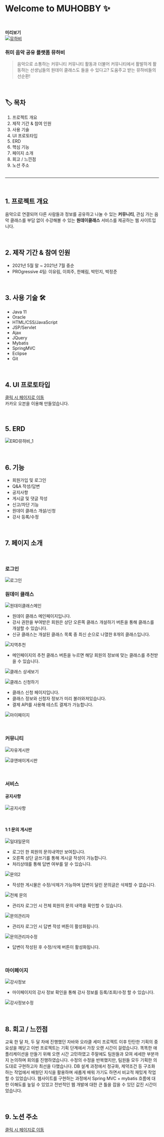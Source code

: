 # Welcome to MUHOBBY ✨

<br>

**미리보기**<br>
<a href="">![뮤하비](https://user-images.githubusercontent.com/84282163/143776659-60e2761c-2d00-4590-b001-4b73ec439085.JPG)</a>
<br>

### 취미 음악 공유 플랫폼 뮤하비

> 음악으로 소통하는 커뮤니티
> 커뮤니티 활동과 더불어 커뮤니티에서 활발하게 활동하는 선생님들의 원데이 클래스도 들을 수 있다고?
> 도움주고 받는 뮤하비들의 선순환!

<br>

## 🏷 목차

1. 프로젝트 개요
2. 제작 기간 & 참여 인원
3. 사용 기술
4. UI 프로토타입
5. ERD
6. 핵심 기능
7. 페이지 소개
8. 회고 / 느낀점
9. 노션 주소
   <br>
   <br>

---

<br>

## 1. 프로젝트 개요

음악으로 연결되어 다른 사람들과 정보를 공유하고 나눌 수 있는 **커뮤니티**, 관심 가는 음악 클래스를 부담 없이 수강해볼 수 있는 **원데이클래스** 서비스를 제공하는 웹 사이트입니다.

<br>

## 2. 제작 기간 & 참여 인원

- 2021년 5월 말 ~ 2021년 7월 중순
- PROgressive 4팀: 이유림, 이희주, 한혜림, 박민지, 박정준

<br>

## 3. 사용 기술 🛠

- Java 11
- Oracle
- HTML/CSS/JavaScript
- JSP/Servlet
- Ajax
- JQuery
- Mybatis
- SpringMVC
- Eclipse
- Git

<br>

## 4. UI 프로토타입

<a href="https://ovenapp.io/view/J3HQiq0wsmi39mRgsp5UlC7hajvDBt7p/NENCT">클릭 시 페이지로 이동</a>
<br>카카오 오븐을 이용해 만들었습니다.

<br>

## 5. ERD

![ERD뮤하비_1](https://user-images.githubusercontent.com/84282163/143777139-d5aecc5d-9ea8-42e4-8323-26b1591fbbf8.png)

<br>

## 6. 기능

- 회원가입 및 로그인
- Q&A 작성/답변
- 공지사항
- 게시글 및 댓글 작성
- 신고/차단 기능
- 원데이 클래스 개설/신청
- 강사 등록/수정

<br>

## 7. 페이지 소개

<br>

### 로그인

![로그인](https://user-images.githubusercontent.com/84282163/143777475-6b51724b-eef8-44dc-9a49-71f0ff5994a3.png)

### 원데이 클래스

![원데이클래스메인](https://user-images.githubusercontent.com/84282163/143777487-ee6f6c79-081f-41a6-afb1-501e1e189084.png)

- 원데이 클래스 메인페이지입니다.
- 강사 권한을 부여받은 회원은 상단 오른쪽 클래스 개설하기 버튼을 통해 클래스를 개설할 수 있습니다.
- 신규 클래스는 개설된 클래스 목록 중 최신 순으로 나열한 8개의 클래스입니다.

![지역추천](https://user-images.githubusercontent.com/84282163/143777499-a83fe3ee-52bf-4a0e-a9e9-abb112eb050e.png)

- 메인페이지의 추천 클래스 버튼을 누르면 해당 회원의 정보에 맞는 클래스를 추천받을 수 있습니다.

![클래스 상세보기](https://user-images.githubusercontent.com/84282163/143777508-a31e4f01-1223-4cef-90b4-22d60c5a4451.png)

![클래스 신청하기](https://user-images.githubusercontent.com/84282163/143777514-b3807d9a-bc45-4141-9699-a40975ef464a.png)

- 클래스 신청 페이지입니다.
- 클래스 정보와 신청자 정보가 미리 불러와져있습니다.
- 결제 API를 사용해 테스트 결제가 가능합니다.

![마이페이지](https://user-images.githubusercontent.com/84282163/143777476-c70c0635-30f8-4daf-bfa6-a6925e283539.png)

<br>

### 커뮤니티

![자유게시판](https://user-images.githubusercontent.com/84282163/143777496-82621925-7c9f-444d-84e4-539eef5ab494.png)

![큐앤에이게시판](https://user-images.githubusercontent.com/84282163/143777503-7d2aa319-151e-4a2a-a3d7-ffe9c39cfb0e.png)

<br>

### 서비스

#### 공지사항

![공지사항](https://user-images.githubusercontent.com/84282163/143777474-60003295-3b3f-4c42-bca5-94f4a0a5633d.png)

<br>

#### 1:1 문의 게시판

![일대일문의](https://user-images.githubusercontent.com/84282163/143777495-ce01bdd5-9130-407c-9777-4fd828035c86.png)

- 로그인 한 회원의 문의내역만 보여집니다.
- 오른쪽 상단 글쓰기를 통해 게시글 작성이 가능합니다.
- 처리상태를 통해 답변 여부를 알 수 있습니다.

![문의2](https://user-images.githubusercontent.com/84282163/143777482-68c9b20c-4e65-4cef-b995-f1be7f0dcdca.png)

- 작성한 게시물은 수정/삭제가 가능하며 답변이 달린 문의글은 삭제할 수 없습니다.

![전체 문의](https://user-images.githubusercontent.com/84282163/143777497-cff6e7c5-1f35-49c4-b5e3-67388ae2404a.png)

- 관리자 로그인 시 전체 회원의 문의 내역을 확인할 수 있습니다.

![문의관리자](https://user-images.githubusercontent.com/84282163/143777483-c23f22b9-044e-42d2-89dd-b392a0273cbd.png)

- 관리자 로그인 시 답변 작성 버튼이 활성화됩니다.

![문의관리자수정](https://user-images.githubusercontent.com/84282163/143777486-d3c52fb4-a31c-4518-9359-c754cb27c98d.png)

- 답변이 작성된 후 수정/삭제 버튼이 활성화됩니다.

<br>

### 마이페이지

![강사정보](https://user-images.githubusercontent.com/84282163/143777470-17162855-2432-43e0-9663-6514280f4ea9.png)

- 마이페이지의 강사 정보 확인을 통해 강사 정보를 등록/조회/수정 할 수 있습니다.

![강사정보수정](https://user-images.githubusercontent.com/84282163/143777473-cc245938-7646-4253-9c15-270c2dea9bf6.png)

<br>

## 8. 회고 / 느낀점

교육 한 달 차, 두 달 차에 진행했던 자바와 오라클 세미 프로젝트 이후 탄탄한 기획의 중요성을 깨닫고 이번 프로젝트는 기획 단계에서 가장 오랜 시간이 걸렸습니다. 똑똑한 애플리케이션을 만들기 위해 오랜 시간 고민하였고 주말에도 팀원들과 모여 세세한 부분까지 논의하며 회의를 진행하였습니다. 수정의 수정을 반복했지만, 팀원들 모두 기획한 의도대로 구현하고자 최선을 다했습니다.
DB 설계 과정에서 정규화, 제약조건 등 구조화하는 작업에서 배웠던 지식을 활용하며 새롭게 배워 가기도 하면서 비교적 재밌게 작업할 수 있었습니다. 웹사이트를 구현하는 과정에서 Spring MVC + mybatis 흐름에 대한 이해도를 높일 수 있었고 전반적인 웹 개발에 대한 큰 틀을 잡을 수 있던 값진 시간이었습니다.

<br>

## 9. 노션 주소

<a href="https://flaxen-band-e31.notion.site/Final-Project-cf0c9a17949f4515a556a1a4ef7311ac">클릭 시 페이지로 이동</a>

